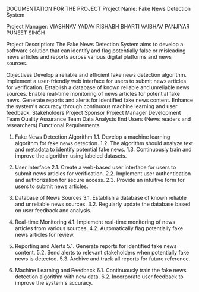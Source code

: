 DOCUMENTATION FOR THE PROJECT
Project Name:
Fake News Detection System

Project Manager:
VIASHNAV YADAV
RISHABH BHARTI
VAIBHAV PANJIYAR
PUNEET SINGH

Project Description:
The Fake News Detection System aims to develop a software solution that can identify and flag potentially false or misleading news articles and reports across various digital platforms and news sources.

Objectives
Develop a reliable and efficient fake news detection algorithm.
Implement a user-friendly web interface for users to submit news articles for verification.
Establish a database of known reliable and unreliable news sources.
Enable real-time monitoring of news articles for potential fake news.
Generate reports and alerts for identified fake news content.
Enhance the system's accuracy through continuous machine learning and user feedback.
Stakeholders
Project Sponsor
Project Manager
Development Team
Quality Assurance Team
Data Analysts
End Users (News readers and researchers)
Functional Requirements
1. Fake News Detection Algorithm
1.1. Develop a machine learning algorithm for fake news detection.
1.2. The algorithm should analyze text and metadata to identify potential fake news.
1.3. Continuously train and improve the algorithm using labeled datasets.

2. User Interface
2.1. Create a web-based user interface for users to submit news articles for verification.
2.2. Implement user authentication and authorization for secure access.
2.3. Provide an intuitive form for users to submit news articles.

3. Database of News Sources
3.1. Establish a database of known reliable and unreliable news sources.
3.2. Regularly update the database based on user feedback and analysis.

4. Real-time Monitoring
4.1. Implement real-time monitoring of news articles from various sources.
4.2. Automatically flag potentially fake news articles for review.

5. Reporting and Alerts
5.1. Generate reports for identified fake news content.
5.2. Send alerts to relevant stakeholders when potentially fake news is detected.
5.3. Archive and track all reports for future reference.

6. Machine Learning and Feedback
6.1. Continuously train the fake news detection algorithm with new data.
6.2. Incorporate user feedback to improve the system's accuracy.











